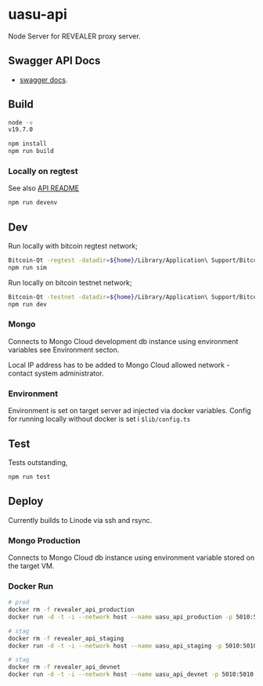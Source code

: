 # uasu-api

Node Server for REVEALER proxy server.

## Swagger API Docs

- [swagger docs](https://app.uasu.finance/uasu-api/docs/).

## Build

```bash
node -v
v19.7.0

npm install
npm run build
```

### Locally on regtest

See also [API README](https://github.com/radicleart/uasu-api)

```bash
npm run devenv
```

## Dev

Run locally with bitcoin regtest network;

```bash
Bitcoin-Qt -regtest -datadir=${home}/Library/Application\ Support/Bitcoin -conf=${home}/Library/Application\ Support/Bitcoin/regtest/bitcoin.conf
npm run sim
```

Run locally on bitcoin testnet network;

```bash
Bitcoin-Qt -testnet -datadir=${home}/Library/Application\ Support/Bitcoin/testnet -conf=${home}/Library/Application\ Support/Bitcoin/testnet/bitcoin.conf
npm run dev
```

### Mongo

Connects to Mongo Cloud development db instance using environment variables see Environment secton.

Local IP address has to be added to Mongo Cloud allowed network - contact system administrator.

### Environment

Environment is set on target server ad injected via docker variables. Config for running
locally without docker is set i `$lib/config.ts`

## Test

Tests outstanding,

```bash
npm run test
```

## Deploy

Currently builds to Linode via ssh and rsync.

### Mongo Production

Connects to Mongo Cloud db instance using environment variable stored on the target VM.

### Docker Run

```bash
# prod
docker rm -f revealer_api_production
docker run -d -t -i --network host --name uasu_api_production -p 5010:5010 -e TARGET_ENV='linode-production' -e btcSchnorrReveal=${REVEALER_BTC_SCHNORR_KEY_REVEAL} -e btcSchnorrReclaim=${REVEALER_BTC_SCHNORR_KEY_RECLAIM} -e btcSchnorrOracle=${REVEALER_BTC_SCHNORR_KEY_ORACLE} -e btcRpcUser=${REVEALER_BTC_RPC_USER} -e btcRpcPwd=${REVEALER_BTC_RPC_PWD} -e btcNode=${REVEALER_BTC_NODE} -e mongoDbUrl=${REVEALER_MONGO_URL} -e mongoDbName=${REVEALER_MONGO_DBNAME} -e mongoUser=${REVEALER_MONGO_USER} -e mongoPwd=${REVEALER_MONGO_PWD} mijoco/uasu_api
```

```bash
# stag
docker rm -f revealer_api_staging
docker run -d -t -i --network host --name uasu_api_staging -p 5010:5010 -e TARGET_ENV='linode-staging' -e btcRpcUser=${REVEALER_BTC_RPC_USER} -e btcRpcPwd=${REVEALER_BTC_RPC_PWD} -e btcNode=${REVEALER_BTC_NODE} -e mongoDbUrl=${REVEALER_MONGO_URL} -e mongoDbName=${REVEALER_MONGO_DBNAME} -e mongoUser=${REVEALER_MONGO_USER} -e mongoPwd=${REVEALER_MONGO_PWD} -e dlcLenderCid=${REVEALER_DLC_LENDER_CID} -e dlcManagerCid=${REVEALER_DLC_MANAGER_CID} -e stacksApi=${REVEALER_STACKS_API} -e bitcoinExplorerUrl=${REVEALER_BITCOIN_EXPLORER_URL} -e mempoolUrl=${REVEALER_MEMPOOL_URL} -e blockCypherUrl=${REVEALER_BLOCK_CYPHER_URL} -e publicAppName=${REVEALER_PUBLIC_APP} -e publicAppVersion=${REVEALER_PUBLIC_APP_VERSION} -e host=${REVEALER_HOST} -e port=${REVEALER_PORT} -e walletPath=${REVEALER_WALLET_PATH} mijoco/uasu_api
```

```bash
# stag
docker rm -f revealer_api_devnet
docker run -d -t -i --network host --name uasu_api_devnet -p 5010:5010 -e TARGET_ENV='linode-staging' -e btcRpcUser=${REVEALER_BTC_RPC_USER} -e btcRpcPwd=${REVEALER_BTC_RPC_PWD} -e btcNode=${REVEALER_BTC_NODE} -e mongoDbUrl=${REVEALER_MONGO_URL} -e mongoDbName=${REVEALER_MONGO_DBNAME} -e mongoUser=${REVEALER_MONGO_USER} -e mongoPwd=${REVEALER_MONGO_PWD} -e dlcLenderCid=${REVEALER_DLC_LENDER_CID} -e dlcManagerCid=${REVEALER_DLC_MANAGER_CID} -e stacksApi=${REVEALER_STACKS_API} -e bitcoinExplorerUrl=${REVEALER_BITCOIN_EXPLORER_URL} -e mempoolUrl=${REVEALER_MEMPOOL_URL} -e blockCypherUrl=${REVEALER_BLOCK_CYPHER_URL} -e publicAppName=${REVEALER_PUBLIC_APP} -e publicAppVersion=${REVEALER_PUBLIC_APP_VERSION} -e host=${REVEALER_HOST} -e port=${REVEALER_PORT} -e walletPath=${REVEALER_WALLET_PATH} mijoco/uasu_api
```
